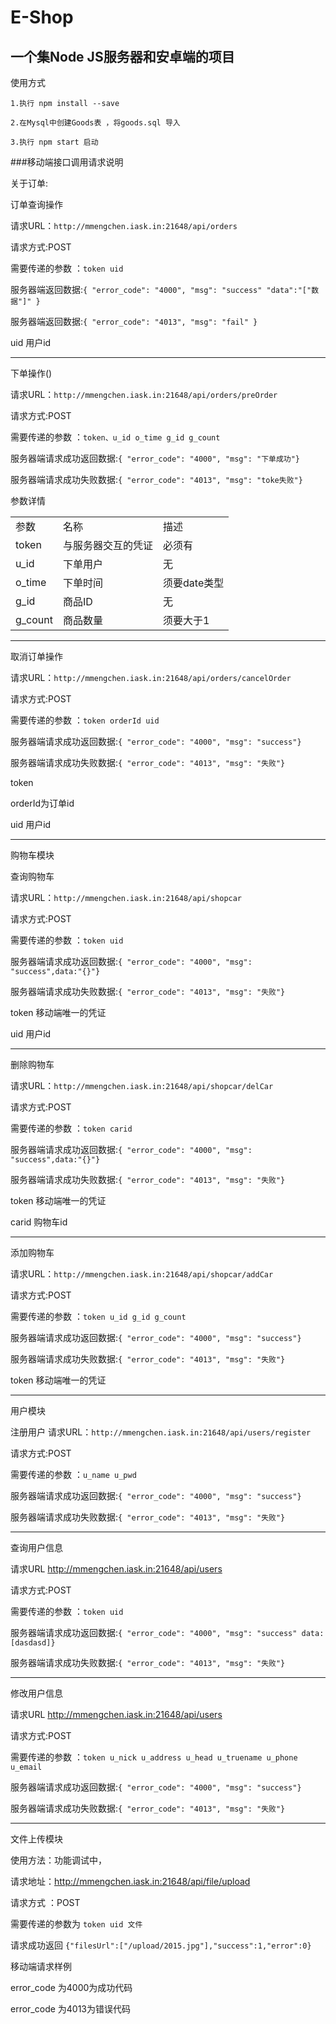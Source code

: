 # E-Shop
一个集Node JS服务器和安卓端的项目
----
使用方式
  
`1.执行 npm install --save`

`2.在Mysql中创建Goods表 ，将goods.sql 导入`

`3.执行 npm start 启动`


###移动端接口调用请求说明

关于订单:

 订单查询操作
  

 请求URL：`http://mmengchen.iask.in:21648/api/orders`

 请求方式:POST

 需要传递的参数 ：`token uid`

 服务器端返回数据:`{
  "error_code": "4000",
  "msg": "success"
  "data":"["数据"]"
}`

  服务器端返回数据:`{
  "error_code": "4013",
  "msg": "fail"
}` 

 uid  用户id

---- 

下单操作()
 
 请求URL：`http://mmengchen.iask.in:21648/api/orders/preOrder`

 请求方式:POST

 需要传递的参数 ：`token、u_id o_time g_id g_count`

  服务器端请求成功返回数据:`{
  "error_code": "4000",
  "msg": "下单成功"}`

  服务器端请求成功失败数据:`{
  "error_code": "4013",
  "msg": "toke失败"}`

 参数详情
 
 <table>
  <tr>
   <td>参数</td>
   <td>名称</td>
   <td>描述</td>
  <tr>
  <tr>
   <td>token</td>
   <td>与服务器交互的凭证</td>
   <td>必须有</td>
  <tr>
<tr>
   <td>u_id</td>
   <td>下单用户</td>
   <td>无</td>
  <tr>
 <tr>
   <td>o_time</td>
   <td>下单时间</td>
   <td>须要date类型</td>
  <tr>
  <tr>
   <td>g_id</td>
   <td>商品ID</td>
   <td>无</td>
  <tr>
 <tr>
   <td>g_count</td>
   <td>商品数量</td>
   <td>须要大于1</td>
  <tr>
 </table>

----

 取消订单操作
   
  请求URL：`http://mmengchen.iask.in:21648/api/orders/cancelOrder`

 请求方式:POST

 需要传递的参数 ：`token orderId uid`

  服务器端请求成功返回数据:`{
  "error_code": "4000",
  "msg": "success"}`

  服务器端请求成功失败数据:`{
  "error_code": "4013",
  "msg": "失败"}`
 

  token  

  orderId为订单id

  uid 用户id

----
  购物车模块
  
 查询购物车

 请求URL：`http://mmengchen.iask.in:21648/api/shopcar`

 请求方式:POST

 需要传递的参数 ：`token uid`

  服务器端请求成功返回数据:`{
  "error_code": "4000",
  "msg": "success",data:"{}"}`

  服务器端请求成功失败数据:`{
  "error_code": "4013",
  "msg": "失败"}`
 

  token  移动端唯一的凭证

  uid 用户id

----
  删除购物车

 请求URL：`http://mmengchen.iask.in:21648/api/shopcar/delCar`

 请求方式:POST

 需要传递的参数 ：`token carid` 

  服务器端请求成功返回数据:`{
  "error_code": "4000",
  "msg": "success",data:"{}"}`

  服务器端请求成功失败数据:`{
  "error_code": "4013",
  "msg": "失败"}`
 

  token  移动端唯一的凭证
  
  carid 购物车id

----
 添加购物车

 请求URL：`http://mmengchen.iask.in:21648/api/shopcar/addCar`

 请求方式:POST 

 需要传递的参数 ：`token u_id g_id g_count`

  服务器端请求成功返回数据:`{
  "error_code": "4000",
  "msg": "success"}`

  服务器端请求成功失败数据:`{
  "error_code": "4013",
  "msg": "失败"}`
 

  token  移动端唯一的凭证      

----
用户模块

  注册用户
  请求URL：`http://mmengchen.iask.in:21648/api/users/register`

 请求方式:POST 

 需要传递的参数 ：`u_name u_pwd`

  服务器端请求成功返回数据:`{
  "error_code": "4000",
  "msg": "success"}`

  服务器端请求成功失败数据:`{
  "error_code": "4013",
  "msg": "失败"}` 

-----
  查询用户信息

   请求URL http://mmengchen.iask.in:21648/api/users

   请求方式:POST 
     
   需要传递的参数 ：`token uid` 

  服务器端请求成功返回数据:`{
  "error_code": "4000",
  "msg": "success"
  data:[dasdasd]}`

  服务器端请求成功失败数据:`{
  "error_code": "4013",
  "msg": "失败"}`
****
  修改用户信息

   请求URL http://mmengchen.iask.in:21648/api/users

   请求方式:POST 
     
   需要传递的参数 ：`token u_nick u_address u_head u_truename u_phone u_email` 

  服务器端请求成功返回数据:`{
  "error_code": "4000",
  "msg": "success"}`

  服务器端请求成功失败数据:`{
  "error_code": "4013",
  "msg": "失败"}`

---
  文件上传模块

  使用方法：功能调试中，
 

  请求地址：http://mmengchen.iask.in:21648/api/file/upload
  
  请求方式 ：POST

  需要传递的参数为 `token uid 文件` 

  请求成功返回 `{"filesUrl":["/upload/2015.jpg"],"success":1,"error":0}`
   
  移动端请求样例
  

error_code 为4000为成功代码

error_code 为4013为错误代码                                             